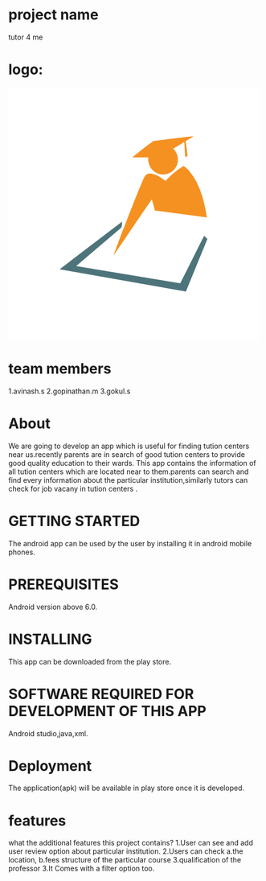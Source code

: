# project name
tutor 4 me
# logo:
![alt text](https://github.com/avinash1373/find-tutor/blob/master/716e7f3a783cf9bd42b2aad671c5859b.png)
# team members
1.avinash.s
2.gopinathan.m
3.gokul.s
# About
We are going to develop an app which is useful for finding tution centers near us.recently parents are in search of good  tution centers to provide good quality  education to their wards.
This app contains the information of all tution centers which are located near to them.parents can search and find every information about the particular institution,similarly tutors can check for  job vacany in  tution centers .
# GETTING STARTED
The android app can be used by the user by installing it in android mobile phones.
# PREREQUISITES
Android version above 6.0.
# INSTALLING
This app can be downloaded from the play store.
# SOFTWARE REQUIRED FOR DEVELOPMENT OF THIS APP
Android studio,java,xml.
# Deployment
The application(apk) will be available in play store once it is developed.
# features
what the additional features this project contains?
1.User can see and add user review option about particular institution.
2.Users can check 
    a.the location,
    b.fees structure of the particular course 
    3.qualification of the professor 
3.It Comes with a filter option too.

